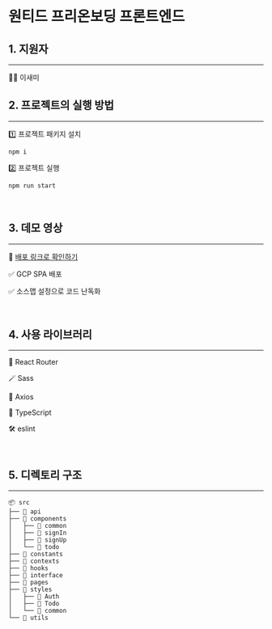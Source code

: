 # 원티드 프리온보딩 프론트엔드

## 1. 지원자

<hr>
👩‍💻 이새미
  
</br>

## 2. 프로젝트의 실행 방법

<hr>
1️⃣ 프로젝트 패키지 설치

```
npm i
```

2️⃣ 프로젝트 실행

```
npm run start
```

</br>

## 3. 데모 영상

<hr>

🔗 <a href="http://34.64.35.244/" target="_blank">배포 링크로 확인하기</a>

✅ GCP SPA 배포

✅ 소스맵 설정으로 코드 난독화

</br>

## 4. 사용 라이브러리

<hr>

🔗 React Router

🪄 Sass

📡 Axios

🧩 TypeScript

🛠️ eslint

</br>

## 5. 디렉토리 구조

<hr>

```
📦 src
├── 📂 api
├── 📂 components
│   ├── 📂 common
│   ├── 📂 signIn
│   ├── 📂 signUp
│   └── 📂 todo
├── 📂 constants
├── 📂 contexts
├── 📂 hooks
├── 📂 interface
├── 📂 pages
├── 📂 styles
│   ├── 📂 Auth
│   ├── 📂 Todo
│   └── 📂 common
└── 📂 utils

```
